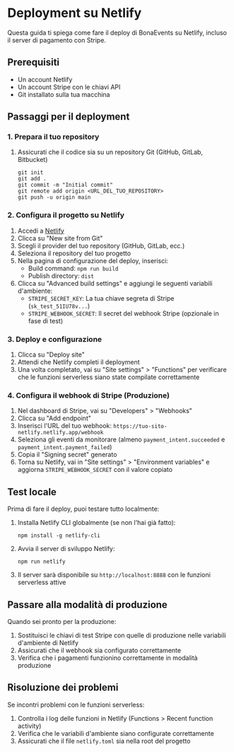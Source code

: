 # Deployment su Netlify

Questa guida ti spiega come fare il deploy di BonaEvents su Netlify, incluso il server di pagamento con Stripe.

## Prerequisiti

- Un account Netlify
- Un account Stripe con le chiavi API
- Git installato sulla tua macchina

## Passaggi per il deployment

### 1. Prepara il tuo repository

1. Assicurati che il codice sia su un repository Git (GitHub, GitLab, Bitbucket)
   ```
   git init
   git add .
   git commit -m "Initial commit"
   git remote add origin <URL_DEL_TUO_REPOSITORY>
   git push -u origin main
   ```

### 2. Configura il progetto su Netlify

1. Accedi a [Netlify](https://app.netlify.com/)
2. Clicca su "New site from Git"
3. Scegli il provider del tuo repository (GitHub, GitLab, ecc.)
4. Seleziona il repository del tuo progetto
5. Nella pagina di configurazione del deploy, inserisci:
   - Build command: `npm run build`
   - Publish directory: `dist`
6. Clicca su "Advanced build settings" e aggiungi le seguenti variabili d'ambiente:
   - `STRIPE_SECRET_KEY`: La tua chiave segreta di Stripe (`sk_test_51IU78v...`)
   - `STRIPE_WEBHOOK_SECRET`: Il secret del webhook Stripe (opzionale in fase di test)

### 3. Deploy e configurazione

1. Clicca su "Deploy site"
2. Attendi che Netlify completi il deployment
3. Una volta completato, vai su "Site settings" > "Functions" per verificare che le funzioni serverless siano state compilate correttamente

### 4. Configura il webhook di Stripe (Produzione)

1. Nel dashboard di Stripe, vai su "Developers" > "Webhooks"
2. Clicca su "Add endpoint"
3. Inserisci l'URL del tuo webhook: `https://tuo-sito-netlify.netlify.app/webhook`
4. Seleziona gli eventi da monitorare (almeno `payment_intent.succeeded` e `payment_intent.payment_failed`)
5. Copia il "Signing secret" generato
6. Torna su Netlify, vai in "Site settings" > "Environment variables" e aggiorna `STRIPE_WEBHOOK_SECRET` con il valore copiato

## Test locale

Prima di fare il deploy, puoi testare tutto localmente:

1. Installa Netlify CLI globalmente (se non l'hai già fatto):
   ```
   npm install -g netlify-cli
   ```

2. Avvia il server di sviluppo Netlify:
   ```
   npm run netlify
   ```

3. Il server sarà disponibile su `http://localhost:8888` con le funzioni serverless attive

## Passare alla modalità di produzione

Quando sei pronto per la produzione:

1. Sostituisci le chiavi di test Stripe con quelle di produzione nelle variabili d'ambiente di Netlify
2. Assicurati che il webhook sia configurato correttamente
3. Verifica che i pagamenti funzionino correttamente in modalità produzione

## Risoluzione dei problemi

Se incontri problemi con le funzioni serverless:

1. Controlla i log delle funzioni in Netlify (Functions > Recent function activity)
2. Verifica che le variabili d'ambiente siano configurate correttamente
3. Assicurati che il file `netlify.toml` sia nella root del progetto 